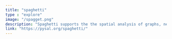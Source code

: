 ```yaml
---
title: "spaghetti"
type : "explore"
image: "/spagget.png"
description: "Spaghetti supports the the spatial analysis of graphs, networks, topology, and inference. It includes functionality for the statistical testing of clusters on networks, a robust all-to-all Dijkstra shortest path algorithm with multiprocessing functionality, and high-performance geometric and spatial computations using geopandas that are necessary for high-resolution interpolation along networks, and the ability to connect near-network observations onto the network."
link: "https://pysal.org/spaghetti/"
---
```





